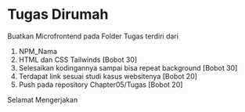 # Tugas Dirumah
Buatkan Microfrontend pada Folder Tugas terdiri dari
1. NPM_Nama
2. HTML dan CSS Tailwinds [Bobot 30]
4. Selesaikan kodingannya sampai bisa repeat background [Bobot 30]
5. Terdapat link sesuai studi kasus websitenya [Bobot 20]
6. Push pada repository Chapter05/Tugas [Bobot 20]

Selamat Mengerjakan
